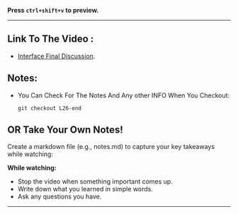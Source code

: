**Press `ctrl+shift+v` to preview.**

---

## Link To The Video :

- [Interface Final Discussion](https://www.youtube.com/watch?v=CaBIiFpxFTo&list=PLDoPjvoNmBAy532K9M_fjiAmrJ0gkCyLJ&index=26).

## Notes:

- You Can Check For The Notes And Any other INFO When You Checkout:

  ```git
  git checkout L26-end
  ```

## OR Take Your Own Notes!

Create a markdown file (e.g., notes.md) to capture your key takeaways while watching:

**While watching:**

- Stop the video when something important comes up.
- Write down what you learned in simple words.
- Ask any questions you have.

---